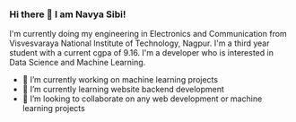### Hi there 👋 I am Navya Sibi!
I'm currently doing my engineering in Electronics and Communication from Visvesvaraya National Institute of Technology, Nagpur.
I'm a third year student with a current cgpa of 9.16.
I'm a developer who is interested in Data Science and Machine Learning.
- 🔭 I’m currently working on machine learning projects
- 🌱 I’m currently learning website backend development
- 👯 I’m looking to collaborate on any web development or machine learning projects
<!--
**Seabee26/Seabee26** is a ✨ _special_ ✨ repository because its `README.md` (this file) appears on your GitHub profile.

Here are some ideas to get you started:


- 🤔 I’m looking for help with ...
- 💬 Ask me about ...
- 📫 How to reach me: ...
- 😄 Pronouns: ...
- ⚡ Fun fact: ...
-->
